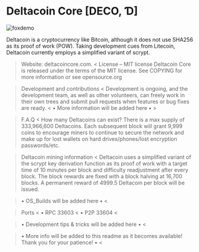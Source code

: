 # Deltacoin Core [DECO, Ɗ]
 
 ![foxdemo](https://deltacoincore.com/assets/img/DCOIN.png)
 
Deltacoin is a cryptocurrency like Bitcoin, although it does not use SHA256 as its proof of work (POW). Taking development cues from Litecoin, Deltacoin currently employs a simplified variant of scrypt.

> Website: deltacoincore.com. <
License – MIT license
Deltacoin Core is released under the terms of the MIT license. See COPYING for more information or see opensource.org

> Development and contributions <
Development is ongoing, and the development team, as well as other volunteers, can freely work in their own trees and submit pull requests when features or bug fixes are ready.
< • More information will be added here • >

> F.A.Q <
How many Deltacoins can exist?
There is a max supply of 333,966,600 Deltacoins.
Each subsequent block will grant 9,999 coins to encourage miners to continue to secure the network and make up for lost wallets on hard drives/phones/lost encryption passwords/etc.

> Deltacoin mining information <
Deltacoin uses a simplified variant of the scrypt key derivation function as its proof of work with a target time of 10 minutes per block and difficulty readjustment after every block. The block rewards are fixed with a block halving at 16,700 blocks. A permanent reward of 4999.5 Deltacoin per block will be issued.

> • OS_Builds will be added here • <

> Ports <
> • RPC	33603 <
> • P2P	33604 <

> • Development tips & tricks will be added here • <

> • More info will be added to this readme as it becomes available! Thank you for your patience! • <
> 
